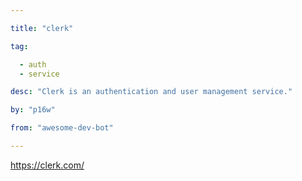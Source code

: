 ```yaml
---

title: "clerk" 

tag: 

  - auth
  - service 

desc: "Clerk is an authentication and user management service." 

by: "p16w" 

from: "awesome-dev-bot" 

---
```




https://clerk.com/ 


